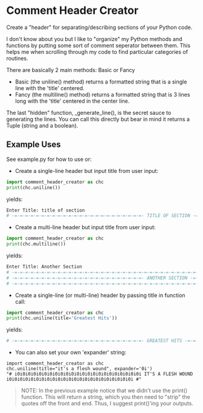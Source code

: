# Comment Header Creator
Create a "header" for separating/describing sections of your Python code.

I don't know about you but I like to "organize" my Python methods and functions by putting some sort of comment 
seperator between them.  This helps me when scrolling through my code to find particular categories of routines.

There are basically 2 main methods:  Basic or Fancy
 - Basic (the uniline() method) returns a formatted string that is a single line with the 'title' centered.
 - Fancy (the multiline() method) returns a formatted string that is 3 lines long with the 'title' centered in the 
   center line.

The last "hidden" function, _generate_line(), is the secret sauce to generating the lines.  You can call this 
directly but bear in mind it returns a Tuple (string and a boolean).

## Example Uses
See example.py for how to use or:
  - Create a single-line header but input title from user input:
```python
import comment_header_creator as chc
print(chc.uniline())
```
  yields:
```bash
Enter Title: title of section
# -=-=-=-=-=-=-=-=-=-=-=-=-=-=-=-=-=-=-=-=-=-=-=-=- TITLE OF SECTION -=-=-=-=-=-=-=-=-=-=-=-=-=-=-=-=-=-=-=-=-=-=-=-=- #
```

  - Create a multi-line header but input title from user input:
```python
import comment_header_creator as chc
print(chc.multiline())
```
  yields:
```bash
Enter Title: Another Section
# -=-=-=-=-=-=-=-=-=-=-=-=-=-=-=-=-=-=-=-=-=-=-=-=-=-=-=-=-=-=-=-=-=-=-=-=-=-=-=-=-=-=-=-=-=-=-=-=-=-=-=-=-=-=-=-=-=- #
# -=-=-=-=-=-=-=-=-=-=-=-=-=-=-=-=-=-=-=-=-=-=-=-=- ANOTHER SECTION -=-=-=-=-=-=-=-=-=-=-=-=-=-=-=-=-=-=-=-=-=-=-=-=- #
# -=-=-=-=-=-=-=-=-=-=-=-=-=-=-=-=-=-=-=-=-=-=-=-=-=-=-=-=-=-=-=-=-=-=-=-=-=-=-=-=-=-=-=-=-=-=-=-=-=-=-=-=-=-=-=-=-=- #
```

  - Create a single-line (or multi-line) header by passing title in function call:
```python
import comment_header_creator as chc
print(chc.uniline(title='Greatest Hits'))
```
  yields:
```bash
# -=-=-=-=-=-=-=-=-=-=-=-=-=-=-=-=-=-=-=-=-=-=-=-=- GREATEST HITS -=-=-=-=-=-=-=-=-=-=-=-=-=-=-=-=-=-=-=-=-=-=-=-=- #
```

  - You can also set your own 'expander' string:
```
import comment_header_creator as chc
chc.uniline(title="it's a flesh wound", expander='0i')
"# i0i0i0i0i0i0i0i0i0i0i0i0i0i0i0i0i0i0i0i0i0i0i0i IT'S A FLESH WOUND i0i0i0i0i0i0i0i0i0i0i0i0i0i0i0i0i0i0i0i0i0i0i0i #"
```
> NOTE:  In the previous example notice that we didn't use the print() function.  This will return a string, which you 
> then need to "strip" the quotes off the front and end.  Thus, I suggest print()'ing your outputs.
